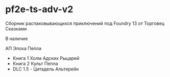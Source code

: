 # pf2e-ts-adv-v2

Сборник распаковывающихся приключений под Foundry 13 от Торговец Сказками

В наличие

АП Эпоха Пепла
- Книга 1 Холм Адских Рыцарей
- Книга 2 Культ Пепла
- DLC 1.5 - Цитадель Альтерейн
